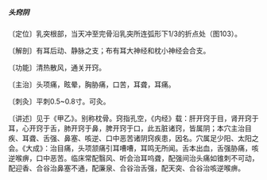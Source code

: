 ##### 头窍阴

〔定位〕乳突根部，当天冲至完骨沿乳突所连弧形下1/3的折点处（图103）。

〔解剖〕有耳后动、静脉之支；布有耳大神经和枕小神经会合支。

〔功能〕清热散风，通关开窍。

〔主治〕头项痛，眩晕，胸胁痛，口苦，耳聋，耳痛。

〔刺灸〕平刺0.5~0.8寸。可灸。

〔讲述〕见于《甲乙》。别称枕骨。窍指孔空，《内经》载：肝开窍于目，肾开窍于耳，心开窍于舌，肺开窍于鼻，脾开窍于口，此五脏诸窍，皆属阴；本穴主治目疾、耳聋、舌强、鼻塞、咳逆、口中恶苦诸阴窍疾患，因名。穴属足少阳、太阳之会。《大成》：治目痛，头项颔痛引耳嘈嘈，耳鸣无所闻。舌本出血，舌强胁痛，咳逆喉痹，口中恶苦。临床常配翳风、听会治耳呜聋，配强间治头痛如锥刺不可动，配迎香、合谷治鼻塞不通，配廉泉、合谷治舌强，配天突、合谷治咳逆喉痹。
